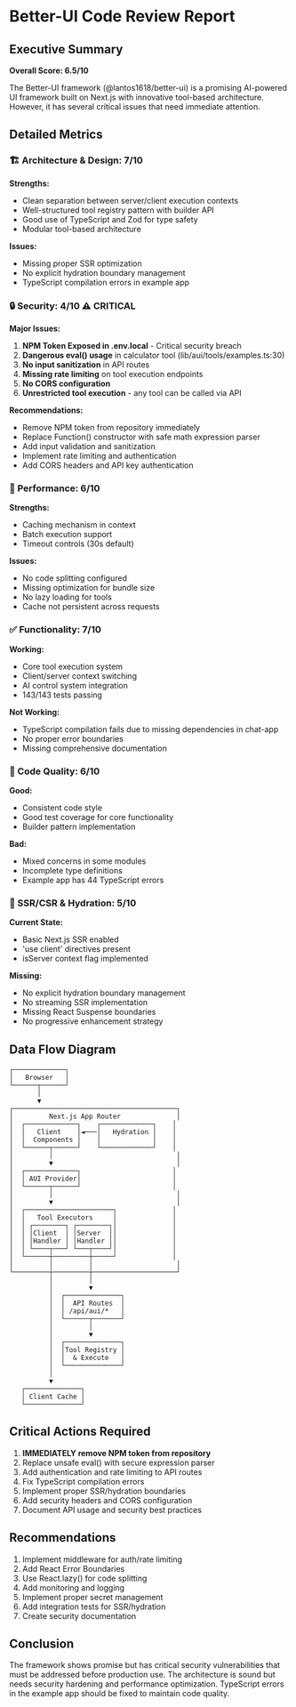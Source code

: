 # Better-UI Code Review Report

## Executive Summary
**Overall Score: 6.5/10**

The Better-UI framework (@lantos1618/better-ui) is a promising AI-powered UI framework built on Next.js with innovative tool-based architecture. However, it has several critical issues that need immediate attention.

## Detailed Metrics

### 🏗️ Architecture & Design: 7/10
**Strengths:**
- Clean separation between server/client execution contexts
- Well-structured tool registry pattern with builder API
- Good use of TypeScript and Zod for type safety
- Modular tool-based architecture

**Issues:**
- Missing proper SSR optimization
- No explicit hydration boundary management
- TypeScript compilation errors in example app

### 🔒 Security: 4/10 ⚠️ CRITICAL
**Major Issues:**
1. **NPM Token Exposed in .env.local** - Critical security breach
2. **Dangerous eval() usage** in calculator tool (lib/aui/tools/examples.ts:30)
3. **No input sanitization** in API routes
4. **Missing rate limiting** on tool execution endpoints
5. **No CORS configuration**
6. **Unrestricted tool execution** - any tool can be called via API

**Recommendations:**
- Remove NPM token from repository immediately
- Replace Function() constructor with safe math expression parser
- Add input validation and sanitization
- Implement rate limiting and authentication
- Add CORS headers and API key authentication

### 🚀 Performance: 6/10
**Strengths:**
- Caching mechanism in context
- Batch execution support
- Timeout controls (30s default)

**Issues:**
- No code splitting configured
- Missing optimization for bundle size
- No lazy loading for tools
- Cache not persistent across requests

### ✅ Functionality: 7/10
**Working:**
- Core tool execution system
- Client/server context switching
- AI control system integration
- 143/143 tests passing

**Not Working:**
- TypeScript compilation fails due to missing dependencies in chat-app
- No proper error boundaries
- Missing comprehensive documentation

### 🎨 Code Quality: 6/10
**Good:**
- Consistent code style
- Good test coverage for core functionality
- Builder pattern implementation

**Bad:**
- Mixed concerns in some modules
- Incomplete type definitions
- Example app has 44 TypeScript errors

### 🔄 SSR/CSR & Hydration: 5/10
**Current State:**
- Basic Next.js SSR enabled
- 'use client' directives present
- isServer context flag implemented

**Missing:**
- No explicit hydration boundary management
- No streaming SSR implementation
- Missing React Suspense boundaries
- No progressive enhancement strategy

## Data Flow Diagram

```
┌─────────────┐
│   Browser   │
└──────┬──────┘
       │
       ▼
┌─────────────────────────────────────────┐
│         Next.js App Router              │
│  ┌─────────────┐    ┌─────────────┐    │
│  │   Client    │◄───│   Hydration │    │
│  │  Components │    │             │    │
│  └──────┬──────┘    └─────────────┘    │
│         │                               │
│         ▼                               │
│  ┌─────────────┐                       │
│  │ AUI Provider│                       │
│  └──────┬──────┘                       │
│         │                               │
│         ▼                               │
│  ┌──────────────────────┐              │
│  │   Tool Executors     │              │
│  │ ┌────────┐ ┌────────┐│              │
│  │ │Client  │ │Server  ││              │
│  │ │Handler │ │Handler ││              │
│  │ └────┬───┘ └───┬────┘│              │
│  └──────┼─────────┼─────┘              │
│         │         │                     │
└─────────┼─────────┼─────────────────────┘
          │         │
          │         ▼
          │  ┌──────────────┐
          │  │  API Routes  │
          │  │ /api/aui/*   │
          │  └──────┬───────┘
          │         │
          │         ▼
          │  ┌──────────────┐
          │  │Tool Registry │
          │  │  & Execute   │
          │  └──────────────┘
          │
          ▼
   ┌──────────────┐
   │ Client Cache │
   └──────────────┘
```

## Critical Actions Required

1. **IMMEDIATELY remove NPM token from repository**
2. Replace unsafe eval() with secure expression parser
3. Add authentication and rate limiting to API routes
4. Fix TypeScript compilation errors
5. Implement proper SSR/hydration boundaries
6. Add security headers and CORS configuration
7. Document API usage and security best practices

## Recommendations

1. Implement middleware for auth/rate limiting
2. Add React Error Boundaries
3. Use React.lazy() for code splitting
4. Add monitoring and logging
5. Implement proper secret management
6. Add integration tests for SSR/hydration
7. Create security documentation

## Conclusion

The framework shows promise but has critical security vulnerabilities that must be addressed before production use. The architecture is sound but needs security hardening and performance optimization. TypeScript errors in the example app should be fixed to maintain code quality.